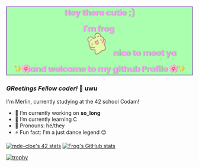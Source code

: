 [![MasterHead](https://raw.githubusercontent.com/codingfrog27/codingfrog27/main/banner.png)](https://github.com/codingfrog27)


### ***GReetings Fellow coder!*** 🐸 uwu

I'm Merlin, currently studying at the 42 school Codam!

- 🔭 I’m currently working on __so_long__
- 🌱 I’m currently learning C 
- 🌸 Pronouns: he/they
- ⚡ Fun fact: I'm a just dance legend 😌

[![mde-cloe's 42 stats](https://badge42.vercel.app/api/v2/cl6aq7snp000609l16df3jlsk/stats?cursusId=21&coalitionId=58)](https://github.com/JaeSeoKim/badge42) [![Frog's GitHub stats](https://github-readme-stats.vercel.app/api?username=codingfrog27)](https://github.com/anuraghazra/github-readme-stats)

[![trophy](https://github-profile-trophy.vercel.app/?username=codingfrog27)](https://github.com/ryo-ma/github-profile-trophy)

